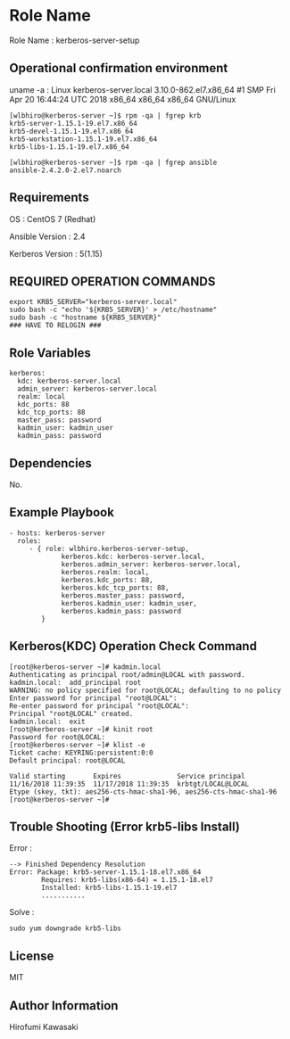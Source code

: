 Role Name
=========

Role Name : kerberos-server-setup



Operational confirmation environment
-------------------------------------

uname -a : Linux kerberos-server.local 3.10.0-862.el7.x86_64 #1 SMP Fri Apr 20 16:44:24 UTC 2018 x86_64 x86_64 x86_64 GNU/Linux

```
[wlbhiro@kerberos-server ~]$ rpm -qa | fgrep krb
krb5-server-1.15.1-19.el7.x86_64
krb5-devel-1.15.1-19.el7.x86_64
krb5-workstation-1.15.1-19.el7.x86_64
krb5-libs-1.15.1-19.el7.x86_64
```

```
[wlbhiro@kerberos-server ~]$ rpm -qa | fgrep ansible
ansible-2.4.2.0-2.el7.noarch
```

Requirements
------------

OS : CentOS 7 (Redhat)

Ansible Version : 2.4

Kerberos Version : 5(1.15)


REQUIRED OPERATION COMMANDS
------------------------------

```
export KRB5_SERVER="kerberos-server.local"
sudo bash -c "echo '${KRB5_SERVER}' > /etc/hostname"
sudo bash -c "hostname ${KRB5_SERVER}"
### HAVE TO RELOGIN ###
```


Role Variables
--------------

```
kerberos:
  kdc: kerberos-server.local
  admin_server: kerberos-server.local
  realm: local
  kdc_ports: 88
  kdc_tcp_ports: 88
  master_pass: password
  kadmin_user: kadmin_user
  kadmin_pass: password
```

Dependencies
------------

No.

Example Playbook
----------------

    - hosts: kerberos-server
      roles:
         - { role: wlbhiro.kerberos-server-setup, 
                 kerberos.kdc: kerberos-server.local,
                 kerberos.admin_server: kerberos-server.local,
                 kerberos.realm: local,
                 kerberos.kdc_ports: 88,
                 kerberos.kdc_tcp_ports: 88,
                 kerberos.master_pass: password,
                 kerberos.kadmin_user: kadmin_user,
                 kerberos.kadmin_pass: password
            }


Kerberos(KDC) Operation Check Command
----------------------------------------

```
[root@kerberos-server ~]# kadmin.local
Authenticating as principal root/admin@LOCAL with password.
kadmin.local:  add_principal root
WARNING: no policy specified for root@LOCAL; defaulting to no policy
Enter password for principal "root@LOCAL": 
Re-enter password for principal "root@LOCAL": 
Principal "root@LOCAL" created.
kadmin.local:  exit
[root@kerberos-server ~]# kinit root
Password for root@LOCAL: 
[root@kerberos-server ~]# klist -e
Ticket cache: KEYRING:persistent:0:0
Default principal: root@LOCAL

Valid starting       Expires              Service principal
11/16/2018 11:39:35  11/17/2018 11:39:35  krbtgt/LOCAL@LOCAL
Etype (skey, tkt): aes256-cts-hmac-sha1-96, aes256-cts-hmac-sha1-96 
[root@kerberos-server ~]# 
```


Trouble Shooting (Error krb5-libs Install)
--------------------------------------------

Error : 

```
--> Finished Dependency Resolution
Error: Package: krb5-server-1.15.1-18.el7.x86_64
        Requires: krb5-libs(x86-64) = 1.15.1-18.el7
        Installed: krb5-libs-1.15.1-19.el7
        ...........
```

Solve : 

```
sudo yum downgrade krb5-libs
```

License
-------

MIT

Author Information
------------------

Hirofumi Kawasaki

